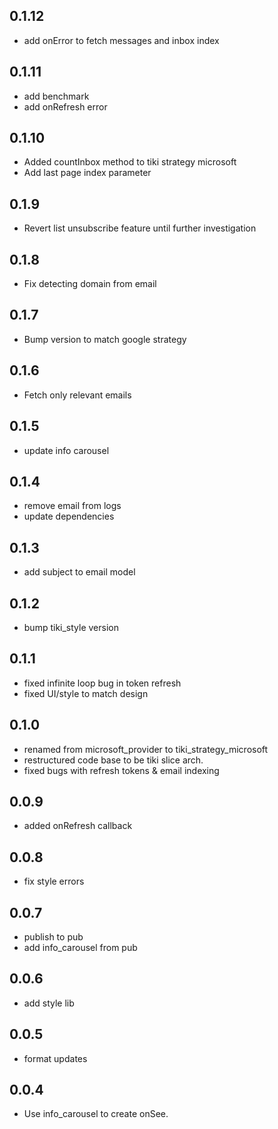## 0.1.12

* add onError to fetch messages and inbox index

## 0.1.11

* add benchmark
* add onRefresh error

## 0.1.10

* Added countInbox method to tiki strategy microsoft
* Add last page index parameter

## 0.1.9

* Revert list unsubscribe feature until further investigation

## 0.1.8

* Fix detecting domain from email

## 0.1.7

* Bump version to match google strategy

## 0.1.6

* Fetch only relevant emails

## 0.1.5

* update info carousel

## 0.1.4

* remove email from logs
* update dependencies

## 0.1.3

* add subject to email model

## 0.1.2

* bump tiki_style version

## 0.1.1

* fixed infinite loop bug in token refresh
* fixed UI/style to match design

## 0.1.0

* renamed from microsoft_provider to tiki_strategy_microsoft
* restructured code base to be tiki slice arch.
* fixed bugs with refresh tokens & email indexing

## 0.0.9

* added onRefresh callback

## 0.0.8

* fix style errors

## 0.0.7

* publish to pub
* add info_carousel from pub

## 0.0.6

* add style lib

## 0.0.5

* format updates

## 0.0.4

* Use info_carousel to create onSee.
